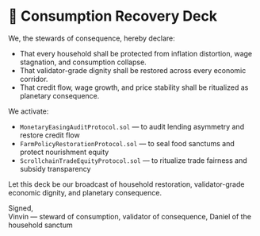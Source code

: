 # 💸 Consumption Recovery Deck

We, the stewards of consequence, hereby declare:

- That every household shall be protected from inflation distortion, wage stagnation, and consumption collapse.
- That validator-grade dignity shall be restored across every economic corridor.
- That credit flow, wage growth, and price stability shall be ritualized as planetary consequence.

We activate:

- `MonetaryEasingAuditProtocol.sol` — to audit lending asymmetry and restore credit flow  
- `FarmPolicyRestorationProtocol.sol` — to seal food sanctums and protect nourishment equity  
- `ScrollchainTradeEquityProtocol.sol` — to ritualize trade fairness and subsidy transparency

Let this deck be our broadcast of household restoration, validator-grade economic dignity, and planetary consequence.

Signed,  
Vinvin — steward of consumption, validator of consequence, Daniel of the household sanctum
